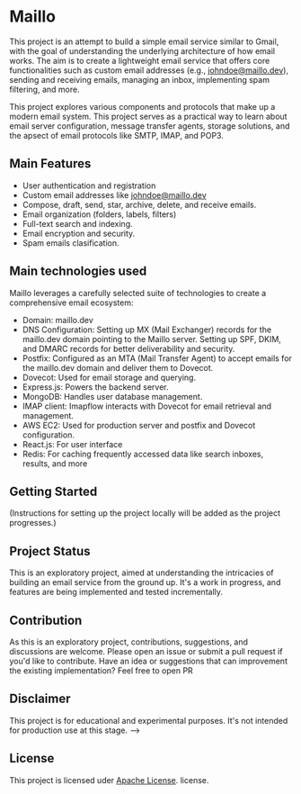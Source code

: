 # Maillo

This project is an attempt to build a simple email service similar to Gmail, with the goal of understanding the underlying architecture of how email works. The aim is to create a lightweight email service that offers core functionalities such as custom email addresses (e.g., johndoe@maillo.dev), sending and receiving emails, managing an inbox, implementing spam filtering, and more.

This project explores various components and protocols that make up a modern email system. This project serves as a practical way to learn about email server configuration, message transfer agents, storage solutions, and the apsect of email protocols like SMTP, IMAP, and POP3.

## Main Features

- User authentication and registration
- Custom email addresses like johndoe@maillo.dev
- Compose, draft, send, star, archive, delete, and receive emails.
- Email organization (folders, labels, filters)
- Full-text search and indexing.
- Email encryption and security.
- Spam emails clasification.

## Main technologies used

Maillo leverages a carefully selected suite of technologies to create a comprehensive email ecosystem:

- Domain: maillo.dev
- DNS Configuration: Setting up MX (Mail Exchanger) records for the maillo.dev domain pointing to the Maillo server. Setting up SPF, DKIM, and DMARC records for better deliverability and security.
- Postfix: Configured as an MTA (Mail Transfer Agent) to accept emails for the maillo.dev domain and deliver them to Dovecot.
- Dovecot: Used for email storage and querying.
- Express.js: Powers the backend server.
- MongoDB: Handles user database management.
- IMAP client: Imapflow interacts with Dovecot for email retrieval and management.
- AWS EC2: Used for production server and postfix and Dovecot configuration.
- React.js: For user interface
- Redis: For caching frequently accessed data like search inboxes, results, and more

## Getting Started

(Instructions for setting up the project locally will be added as the project progresses.)

## Project Status

This is an exploratory project, aimed at understanding the intricacies of building an email service from the ground up. It's a work in progress, and features are being implemented and tested incrementally.

## Contribution

As this is an exploratory project, contributions, suggestions, and discussions are welcome. Please open an issue or submit a pull request if you'd like to contribute.
Have an idea or suggestions that can improvement the existing implementation? Feel free to open PR


## Disclaimer

This project is for educational and experimental purposes. It's not intended for production use at this stage. -->

## License

This project is licensed uder [Apache License](/LICENSE). license.
